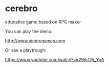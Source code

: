 # cerebro

educative game based on RPG maker

You can play the demo:

http://www.vindrogames.com

Or see a playtrough:

https://www.youtube.com/watch?v=2Bj5TRj_YgA
